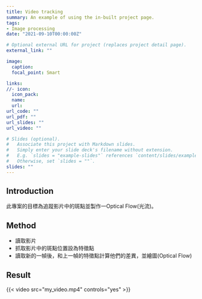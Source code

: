 ```yaml
---
title: Video tracking
summary: An example of using the in-built project page.
tags:
- Image processing
date: "2021-09-10T00:00:00Z"

# Optional external URL for project (replaces project detail page).
external_link: ""

image:
  caption: 
  focal_point: Smart

links:
//- icon: 
  icon_pack: 
  name: 
  url: 
url_code: ""
url_pdf: ""
url_slides: ""
url_video: ""

# Slides (optional).
#   Associate this project with Markdown slides.
#   Simply enter your slide deck's filename without extension.
#   E.g. `slides = "example-slides"` references `content/slides/example-slides.md`.
#   Otherwise, set `slides = ""`.
slides: ""
---
```

## Introduction
此專案的目標為追蹤影片中的斑點並製作一Optical Flow(光流)。
## Method
- 讀取影片
- 抓取影片中的斑點位置設為特徵點
- 讀取新的一幀後，和上一幀的特徵點計算他們的差異，並繪圖(Optical Flow)
## Result

{{< video src="my_video.mp4" controls="yes" >}}
